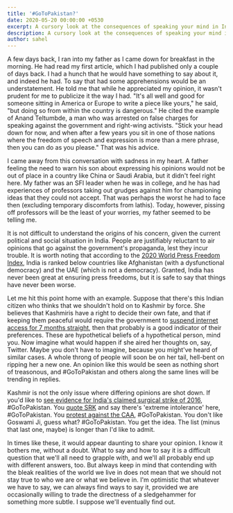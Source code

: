 ```yaml
---
title: '#GoToPakistan?'
date: 2020-05-20 00:00:00 +0530
excerpt: A cursory look at the consequences of speaking your mind in India. Sequel to the first article.
description: A cursory look at the consequences of speaking your mind in India.
author: sahel
---
```


A few days back, I ran into my father as I came down for breakfast in the morning. He had read my first article, which I had published only a couple of days back. I had a hunch that he would have something to say about it, and indeed he had. To say that had some apprehensions would be an understatement. He told me that while he appreciated my opinion, it wasn't prudent for me to publicize it the way I had. "It's all well and good for someone sitting in America or Europe to write a piece like yours," he said, "but doing so from within the country is dangerous." He cited the example of Anand Teltumbde, a man who was arrested on false charges for speaking against the government and right-wing activists. "Stick your head down for now, and when after a few years you sit in one of those nations where the freedom of speech and expression is more than a mere phrase, then you can do as you please." That was his advice.

I came away from this conversation with sadness in my heart. A father feeling the need to warn his son about expressing his opinions would not be out of place in a country like China or Saudi Arabia, but it didn't feel right here. My father was an SFI leader when he was in college, and he has had experiences of professors taking out grudges against him for championing ideas that they could not accept. That was perhaps the worst he had to face then (excluding temporary discomforts from lathis). Today, however, pissing off professors will be the least of your worries, my father seemed to be telling me.

It is not difficult to understand the origins of his concern, given the current political and social situation in India. People are justifiably reluctant to air opinions that go against the government's propaganda, lest they incur trouble. It is worth noting that according to the <a target="_blank" href="https://rsf.org/en/ranking">2020 World Press Freedom Index</a>, India is ranked below countries like Afghanistan (with a dysfunctional democracy) and the UAE (which is not a democracy). Granted, India has never been great at ensuring press freedoms, but it is safe to say that things have never been worse.

Let me hit this point home with an example. Suppose that there's this Indian citizen who thinks that we shouldn't hold on to Kashmir by force. She believes that Kashmiris have a right to decide their own fate, and that if keeping them peaceful would require the government to <a target="_blank" href="https://www.accessnow.org/after-a-partial-restoration-of-internet-access-in-jammu-kashmir-access-now-urges-full-access/">suspend internet access for 7 months straight</a>, then that probably is a good indicator of their preferences. These are hypothetical beliefs of a hypothetical person, mind you. Now imagine what would happen if she aired her thoughts on, say, Twitter. Maybe you don't have to imagine, because you might've heard of similar cases. A whole throng of people will soon be on her tail, hell-bent on ripping her a new one. An opinion like this would be seen as nothing short of treasonous, and #GoToPakistan and others along the same lines will be trending in replies.

Kashmir is not the only issue where differing opinions are shot down. If you'd like to <a target="_blank" href="https://economictimes.indiatimes.com/news/politics-and-nation/leaders-demanding-proof-of-surgical-strike-should-get-pak-citizenship-says-uma-bharti/articleshow/54676987.cms?from=mdr">see evidence for India's claimed surgical strike of 2016</a>, #GoToPakistan. You <a target="_blank" href="https://www.thehindu.com/news/national/yogi-adityanath-attacks-shah-rukh-khan-compares-him-with-hafiz-saeed/article7841809.ece">quote SRK</a> and say there's 'extreme intolerance' here, #GoToPakistan. You <a target="_blank" href="https://www.altnews.in/no-anti-caa-protesters-did-not-chant-pakistan-zindabad-in-lucknow-rally/">protest against the CAA</a>, #GoToPakistan. You don't like Goswami Ji, guess what? #GoToPakistan. You get the idea. The list (minus that last one, maybe) is longer than I'd like to admit.

In times like these, it would appear daunting to share your opinion. I know it bothers me, without a doubt. What to say and how to say it is a difficult question that we'll all need to grapple with, and we'll all probably end up with different answers, too. But always keep in mind that contending with the bleak realities of the world we live in does not mean that we should not stay true to who we are or what we believe in. I'm optimistic that whatever we have to say, we can always find ways to say it, provided we are occasionally willing to trade the directness of a sledgehammer for something more subtle.  I suppose we'll eventually find out.